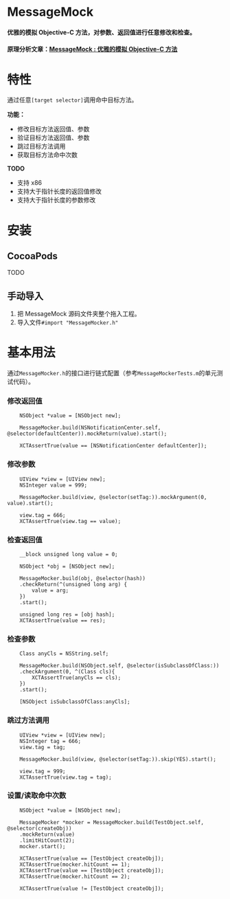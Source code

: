 
# MessageMock

#### 优雅的模拟 Objective-C 方法，对参数、返回值进行任意修改和检查。

#### 原理分析文章：[MessageMock : 优雅的模拟 Objective-C 方法](https://juejin.im/post/6856324772303273992)


# 特性

通过任意`[target selector]`调用命中目标方法。

**功能：**
- 修改目标方法返回值、参数
- 验证目标方法返回值、参数
- 跳过目标方法调用
- 获取目标方法命中次数

**TODO**
- 支持 x86
- 支持大于指针长度的返回值修改
- 支持大于指针长度的参数修改


# 安装

## CocoaPods

TODO

## 手动导入

1. 把 MessageMock 源码文件夹整个拖入工程。
2. 导入文件`#import "MessageMocker.h"`


# 基本用法

通过`MessageMocker.h`的接口进行链式配置（参考`MessageMockerTests.m`的单元测试代码）。

### 修改返回值

```
    NSObject *value = [NSObject new];
    
    MessageMocker.build(NSNotificationCenter.self, @selector(defaultCenter)).mockReturn(value).start();

    XCTAssertTrue(value == [NSNotificationCenter defaultCenter]);
```

### 修改参数
```
	UIView *view = [UIView new];
    NSInteger value = 999;
    
    MessageMocker.build(view, @selector(setTag:)).mockArgument(0, value).start();
    
    view.tag = 666;
    XCTAssertTrue(view.tag == value);
```

### 检查返回值

```
	__block unsigned long value = 0;
    
    NSObject *obj = [NSObject new];
    
    MessageMocker.build(obj, @selector(hash))
    .checkReturn(^(unsigned long arg) {
        value = arg;
    })
    .start();
    
    unsigned long res = [obj hash];
    XCTAssertTrue(value == res);
```

### 检查参数

```
	Class anyCls = NSString.self;
    
    MessageMocker.build(NSObject.self, @selector(isSubclassOfClass:))
    .checkArgument(0, ^(Class cls){
        XCTAssertTrue(anyCls == cls);
    })
    .start();
    
    [NSObject isSubclassOfClass:anyCls];
```

### 跳过方法调用

```
    UIView *view = [UIView new];
    NSInteger tag = 666;
    view.tag = tag;
    
    MessageMocker.build(view, @selector(setTag:)).skip(YES).start();
    
    view.tag = 999;
    XCTAssertTrue(view.tag = tag);
```

### 设置/读取命中次数

```
	NSObject *value = [NSObject new];
    
    MessageMocker *mocker = MessageMocker.build(TestObject.self, @selector(createObj))
    .mockReturn(value)
    .limitHitCount(2);
    mocker.start();
    
    XCTAssertTrue(value == [TestObject createObj]);
    XCTAssertTrue(mocker.hitCount == 1);
    XCTAssertTrue(value == [TestObject createObj]);
    XCTAssertTrue(mocker.hitCount == 2);
    
    XCTAssertTrue(value != [TestObject createObj]);
```
